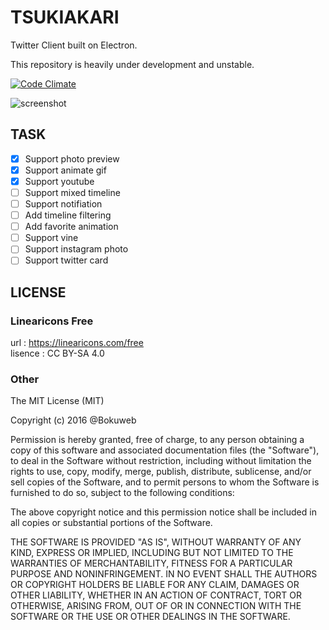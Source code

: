 # TSUKIAKARI

Twitter Client built on Electron.   

This repository is heavily under development and unstable.

[![Code Climate](https://img.shields.io/codeclimate/github/bokuweb/tsukiakari/badges/gpa.svg?style=flat-square)](https://codeclimate.com/github/bokuweb/tsukiakari)

![screenshot](https://raw.githubusercontent.com/bokuweb/tsukiakari/master/doc/screenshot.png)

## TASK

- [x] Support photo preview
- [x] Support animate gif
- [x] Support youtube
- [ ] Support mixed timeline
- [ ] Support notifiation
- [ ] Add timeline filtering
- [ ] Add favorite animation
- [ ] Support vine
- [ ] Support instagram photo
- [ ] Support twitter card

## LICENSE

### Linearicons Free

url : https://linearicons.com/free   
lisence : CC BY-SA 4.0   

### Other

The MIT License (MIT)

Copyright (c) 2016 @Bokuweb

Permission is hereby granted, free of charge, to any person obtaining a copy of this software and associated documentation files (the "Software"), to deal in the Software without restriction, including without limitation the rights to use, copy, modify, merge, publish, distribute, sublicense, and/or sell copies of the Software, and to permit persons to whom the Software is furnished to do so, subject to the following conditions:

The above copyright notice and this permission notice shall be included in all copies or substantial portions of the Software.

THE SOFTWARE IS PROVIDED "AS IS", WITHOUT WARRANTY OF ANY KIND, EXPRESS OR IMPLIED, INCLUDING BUT NOT LIMITED TO THE WARRANTIES OF MERCHANTABILITY, FITNESS FOR A PARTICULAR PURPOSE AND NONINFRINGEMENT. IN NO EVENT SHALL THE AUTHORS OR COPYRIGHT HOLDERS BE LIABLE FOR ANY CLAIM, DAMAGES OR OTHER LIABILITY, WHETHER IN AN ACTION OF CONTRACT, TORT OR OTHERWISE, ARISING FROM, OUT OF OR IN CONNECTION WITH THE SOFTWARE OR THE USE OR OTHER DEALINGS IN THE SOFTWARE.
